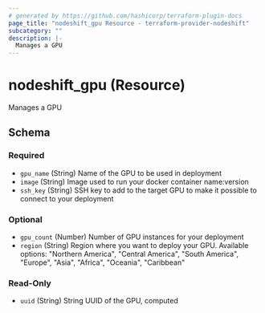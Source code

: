 ```yaml
---
# generated by https://github.com/hashicorp/terraform-plugin-docs
page_title: "nodeshift_gpu Resource - terraform-provider-nodeshift"
subcategory: ""
description: |-
  Manages a GPU
---
```


# nodeshift_gpu (Resource)

Manages a GPU



<!-- schema generated by tfplugindocs -->

## Schema

### Required

- `gpu_name` (String) Name of the GPU to be used in deployment
- `image` (String) Image used to run your docker container name:version
- `ssh_key` (String) SSH key to add to the target GPU to make it possible to connect to your deployment

### Optional

- `gpu_count` (Number) Number of GPU instances for your deployment
- `region` (String) Region where you want to deploy your GPU. Available options:
  "Northern America", "Central America", "South America", "Europe", "Asia", "Africa", "Oceania", "Caribbean"

### Read-Only

- `uuid` (String) String UUID of the GPU, computed
